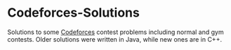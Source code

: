 # Codeforces-Solutions 
Solutions to some [Codeforces](http://codeforces.com) contest problems including normal and gym contests. Older solutions were written in Java, while new ones are in C++.
